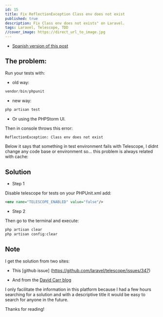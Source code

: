 ```yaml
---
id: 15
title: Fix ReflectionException Class env does not exist
published: true
description: Fix Class env does not exists" on Laravel.
tags: Laravel, Telescope, TDD
//cover_image: https://direct_url_to_image.jpg
---
```


* [Spanish version of this post](https://dev.to/arielmejiadev/evita-la-excepcion-ambiguous-column-en-eloquent-37el)

## The problem:

Run your tests with:

- old way:

```php
vendor/bin/phpunit
```

- new way:

```php
php artisan test
```

- Or using the PHPStorm UI.

Then in console throws this error:

```bash
ReflectionException: Class env does not exist
```

Below it says that something in test environment fails with Telescope, I didnt change any code base or environment so... this problem is always related with cache:

## Solution

- Step 1

Disable telescope for tests on your PHPUnit.xml add:

```XML
<env name="TELESCOPE_ENABLED" value="false"/>
```

- Step 2

Then go to the terminal and execute:

```php
php artisan clear
php artisan config:clear
```

## Note

I get the solution from two sites:

- This [github issue] (https://github.com/laravel/telescope/issues/347)

- And from the [David Carr blog](https://dcblog.dev/laravel-telescope-error-when-running-tests-reflectionexception-class-env-does-not-exist)


I only facilitate the information in this platform because I had a few hours searching for a solution and with a descriptive title it would be easy to search for anyone in the future.


Thanks for reading!